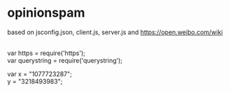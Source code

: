 # opinionspam
based on jsconfig.json, client.js, server.js and https://open.weibo.com/wiki <br/>
<br/>

var https = require('https'); <br/>
var querystring = require('querystring'); <br/>


var x = "1077723287"; <br/>
    y = "3218493983"; <br/>


